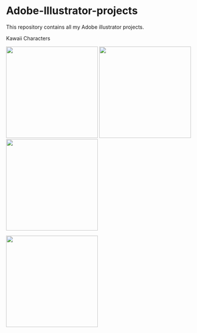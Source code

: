 # Adobe-Illustrator-projects
This repository contains all my Adobe illustrator projects.

Kawaii Characters

<img src="https://user-images.githubusercontent.com/56188746/137349926-22c4d14c-d374-4514-b406-4b2ddaf22d8a.png" width="250" height="250">   <img src="https://user-images.githubusercontent.com/56188746/136991524-1f023f04-4460-448f-99b4-e682fc8d63bd.png" width="250" height="250">
<img src="https://user-images.githubusercontent.com/56188746/137349376-1ddfb390-9548-4f19-9e5d-a1a4c2167779.png" width="250" height="250">



<img src="https://user-images.githubusercontent.com/56188746/140875666-46e40728-e15a-4d63-8797-a5d2004dd03e.png" width="250" height="250">




